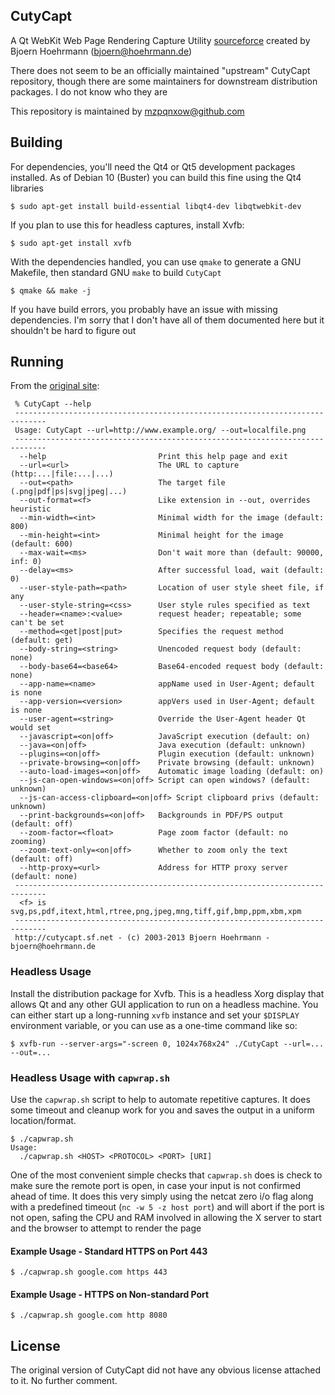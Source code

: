 ## CutyCapt

A Qt WebKit Web Page Rendering Capture Utility [sourceforce](http://cutycapt.sourceforce.net) created by Bjoern Hoehrmann (bjoern@hoehrmann.de)

There does not seem to be an officially maintained "upstream" CutyCapt repository, though there are some maintainers for downstream distribution packages. I do not know who they are

This repository is maintained by [mzpqnxow@github.com](https://github.com/mzpqnxow)

## Building

For dependencies, you'll need the Qt4 or Qt5 development packages installed. As of Debian 10 (Buster) you can build this fine using the Qt4 libraries

```
$ sudo apt-get install build-essential libqt4-dev libqtwebkit-dev
```

If you plan to use this for headless captures, install Xvfb:

```
$ sudo apt-get install xvfb
```

With the dependencies handled, you can use `qmake` to generate a GNU Makefile, then standard GNU `make` to build `CutyCapt`

```
$ qmake && make -j
```

If you have build errors, you probably have an issue with missing dependencies. I'm sorry that I don't have all of them documented here but it shouldn't be hard to figure out

## Running

From the [original site](http://cutycapt.sourceforce.net):

```
 % CutyCapt --help
 -----------------------------------------------------------------------------
 Usage: CutyCapt --url=http://www.example.org/ --out=localfile.png            
 -----------------------------------------------------------------------------
  --help                         Print this help page and exit                
  --url=<url>                    The URL to capture (http:...|file:...|...)   
  --out=<path>                   The target file (.png|pdf|ps|svg|jpeg|...)   
  --out-format=<f>               Like extension in --out, overrides heuristic 
  --min-width=<int>              Minimal width for the image (default: 800)   
  --min-height=<int>             Minimal height for the image (default: 600)  
  --max-wait=<ms>                Don't wait more than (default: 90000, inf: 0)
  --delay=<ms>                   After successful load, wait (default: 0)     
  --user-style-path=<path>       Location of user style sheet file, if any    
  --user-style-string=<css>      User style rules specified as text           
  --header=<name>:<value>        request header; repeatable; some can't be set
  --method=<get|post|put>        Specifies the request method (default: get)  
  --body-string=<string>         Unencoded request body (default: none)       
  --body-base64=<base64>         Base64-encoded request body (default: none)  
  --app-name=<name>              appName used in User-Agent; default is none  
  --app-version=<version>        appVers used in User-Agent; default is none  
  --user-agent=<string>          Override the User-Agent header Qt would set  
  --javascript=<on|off>          JavaScript execution (default: on)           
  --java=<on|off>                Java execution (default: unknown)            
  --plugins=<on|off>             Plugin execution (default: unknown)          
  --private-browsing=<on|off>    Private browsing (default: unknown)          
  --auto-load-images=<on|off>    Automatic image loading (default: on)        
  --js-can-open-windows=<on|off> Script can open windows? (default: unknown)  
  --js-can-access-clipboard=<on|off> Script clipboard privs (default: unknown)
  --print-backgrounds=<on|off>   Backgrounds in PDF/PS output (default: off)  
  --zoom-factor=<float>          Page zoom factor (default: no zooming)       
  --zoom-text-only=<on|off>      Whether to zoom only the text (default: off) 
  --http-proxy=<url>             Address for HTTP proxy server (default: none)
 -----------------------------------------------------------------------------
  <f> is svg,ps,pdf,itext,html,rtree,png,jpeg,mng,tiff,gif,bmp,ppm,xbm,xpm    
 -----------------------------------------------------------------------------
 http://cutycapt.sf.net - (c) 2003-2013 Bjoern Hoehrmann - bjoern@hoehrmann.de
```

### Headless Usage

Install the distribution package for Xvfb. This is a headless Xorg display that allows Qt and any other GUI application to run on a headless machine. You can either start up a long-running `xvfb` instance and set your `$DISPLAY` environment variable, or you can use as a one-time command like so:

```
$ xvfb-run --server-args="-screen 0, 1024x768x24" ./CutyCapt --url=... --out=...
```

### Headless Usage with `capwrap.sh`

Use the `capwrap.sh` script to help to automate repetitive captures. It does some timeout and cleanup work for you and saves the output in a uniform location/format.

```
$ ./capwrap.sh
Usage:
  ./capwrap.sh <HOST> <PROTOCOL> <PORT> [URI]
```

One of the most convenient simple checks that `capwrap.sh` does is check to make sure the remote port is open, in case your input is not confirmed ahead of time. It does this very simply using the netcat zero i/o flag along with a predefined timeout (`nc -w 5 -z host port`) and will abort if the port is not open, safing the CPU and RAM involved in allowing the X server to start and the browser to attempt to render the page

#### Example Usage - Standard HTTPS on Port 443

```
$ ./capwrap.sh google.com https 443
```

#### Example Usage - HTTPS on Non-standard Port

```
$ ./capwrap.sh google.com http 8080
```


## License

The original version of CutyCapt did not have any obvious license attached to it. No further comment.
